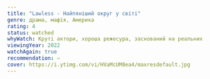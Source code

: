 ```yaml
---
title: "Lawless - Найпяніший округ у світі"
genre: драма, мафія, Америка 
rating: 4
status: watched
whyWatch: Круті актори, хороша режесура, заснований на реальних
viewingYear: 2022
watchAgain: true
recommendation: —
cover: https://i.ytimg.com/vi/HVaMcUM8ea4/maxresdefault.jpg
---
```

